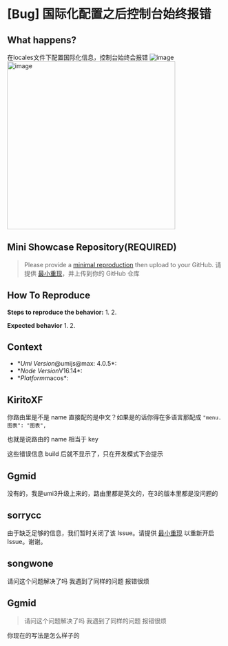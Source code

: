 # [Bug] 国际化配置之后控制台始终报错

<!--
⚠️ ⚠️ ⚠️ 注意：讨论和提问请到讨论区（https://github.com/umijs/umi/discussions），否则会被直接关掉。 ⚠️ ⚠️ ⚠️
-->
<!--
感谢您向我们反馈问题，为了高效的解决问题，我们期望你能提供以下信息：
-->

## What happens?

<!-- A clear and concise description of what the bug is. -->
<!-- 清晰的描述下遇到的问题。-->

在locales文件下配置国际化信息，控制台始终会报错
![image](https://user-images.githubusercontent.com/22318151/177074135-4e1edad2-c043-4c07-ae71-cae0d9785cc0.png)
<img width="390" alt="image" src="https://user-images.githubusercontent.com/22318151/177074180-bc45d821-e137-4d79-a67e-6f430934fcc9.png">

## Mini Showcase Repository(REQUIRED)

> Please provide a [minimal reproduction](https://stackoverflow.com/help/minimal-reproducible-example) then upload to your GitHub. 请提供 [最小重现](https://stackoverflow.com/help/minimal-reproducible-example)，并上传到你的 GitHub 仓库

<!-- 为节约大家的时间，无复现步骤的 ISSUE 会被关闭，提供之后再 REOPEN -->
<!-- https://github.com/YOUR_REPOSITORY_URL -->

## How To Reproduce

**Steps to reproduce the behavior:** 1. 2.

**Expected behavior** 1. 2.

<!-- 请提供复现链接/步骤，错误日志以及相关配置 -->

## Context

- \*_Umi Version_@umijs@max: 4.0.5\*:
- \**Node Version*V16.14\*:
- \**Platform*macos\*:

## KiritoXF

你路由里是不是 name 直接配的是中文？如果是的话你得在多语言那配成 `"menu.图表": "图表",`

也就是说路由的 name 相当于 key

这些错误信息 build 后就不显示了，只在开发模式下会提示

## Ggmid

>

没有的，我是umi3升级上来的，路由里都是英文的，在3的版本里都是没问题的

## sorrycc

由于缺乏足够的信息，我们暂时关闭了该 Issue。请提供 [最小重现](https://stackoverflow.com/help/minimal-reproducible-example) 以重新开启 Issue。谢谢。

## songwone

请问这个问题解决了吗 我遇到了同样的问题 报错很烦

## Ggmid

> 请问这个问题解决了吗 我遇到了同样的问题 报错很烦

你现在的写法是怎么样子的
